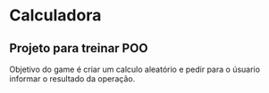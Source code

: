 # Calculadora

## Projeto para treinar POO

Objetivo do game é criar um calculo aleatório 
e pedir para o úsuario informar o resultado da 
operação.

